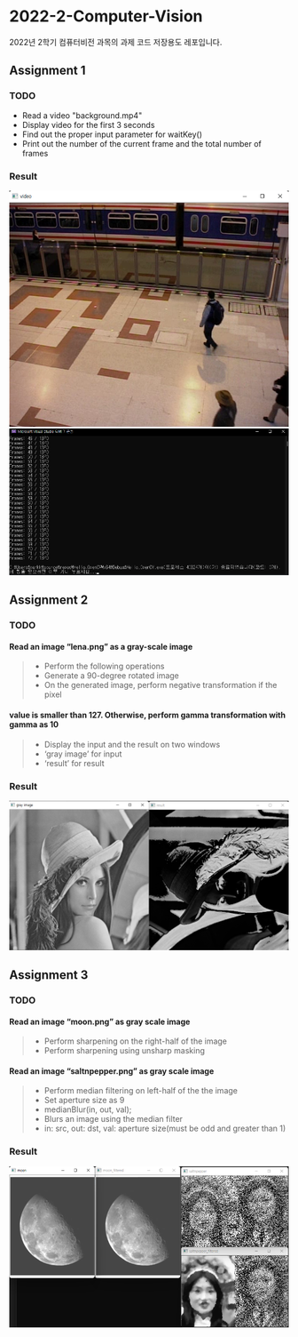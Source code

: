 # 2022-2-Computer-Vision
2022년 2학기 컴퓨터비전 과목의 과제 코드 저장용도 레포입니다.

## Assignment 1
### TODO
- Read a video "background.mp4"  
- Display video for the first 3 seconds  
- Find out the proper input parameter for waitKey()  
- Print out the number of the current frame and the total number of frames

### Result
![Assignment1](https://github.com/Jeremy-0204/2022-2-Computer-Vision/blob/main/Results_Screenshots/Assignment1_result1.png)
![Assignment1](https://github.com/Jeremy-0204/2022-2-Computer-Vision/blob/main/Results_Screenshots/Assignment1_result2.png)

## Assignment 2
### TODO
#### Read an image “lena.png” as a gray-scale image
> - Perform the following operations  
> - Generate a 90-degree rotated image
> - On the generated image, perform negative transformation if the pixel 

#### value is smaller than 127. Otherwise, perform gamma transformation with gamma as 10
> - Display the input and the result on two windows
> - ‘gray image’ for input
> - ‘result’ for result

### Result
![Assignment2](https://github.com/Jeremy-0204/2022-2-Computer-Vision/blob/main/Results_Screenshots/Assignment2_result.png)

## Assignment 3
### TODO
#### Read an image “moon.png” as gray scale image
> - Perform sharpening on the right-half of the image
> - Perform sharpening using unsharp masking  

#### Read an image “saltnpepper.png” as gray scale image
> - Perform median filtering on left-half of the the image
> - Set aperture size as 9 
> - medianBlur(in, out, val);
> - Blurs an image using the median filter
> - in: src, out: dst, val: aperture size(must be odd and greater than 1)

### Result
![Assignment3](https://github.com/Jeremy-0204/2022-2-Computer-Vision/blob/main/Results_Screenshots/Assignment3_result.png)
